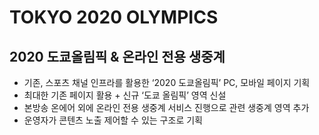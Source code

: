 # TOKYO 2020 OLYMPICS

## 2020 도쿄올림픽 & 온라인 전용 생중계

- 기존, 스포츠 채널 인프라를 활용한 ‘2020 도쿄올림픽’ PC, 모바일 페이지 기획
- 최대한 기존 페이지 활용 + 신규 ‘도쿄 올림픽’ 영역 신설
- 본방송 온에어 외에 온라인 전용 생중계 서비스 진행으로 관련 생중계 영역 추가
- 운영자가 콘텐츠 노출 제어할 수 있는 구조로 기획
